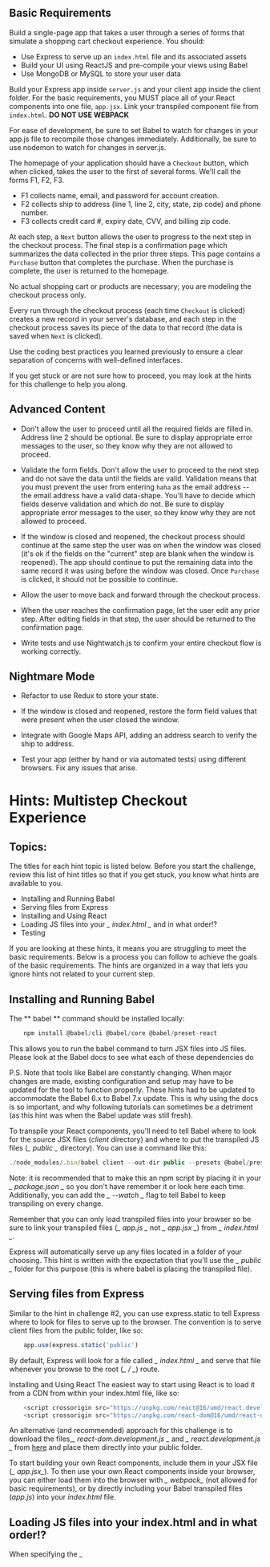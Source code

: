  ## Basic Requirements 
Build a single-page app that takes a user through a series of forms that simulate a shopping cart checkout experience. You should:

- Use Express to serve up an `index.html` file and its associated assets
- Build your UI using ReactJS and pre-compile your views using Babel
- Use MongoDB or MySQL to store your user data

Build your Express app inside `server.js` and your client app inside the client folder. For the basic requirements, you MUST place all of your React components into one file, `app.jsx`. Link your transpiled component file from `index.html`. **DO NOT USE WEBPACK**

For ease of development, be sure to set Babel to watch for changes in your app.js file to recompile those changes immediately. Additionally, be sure to use nodemon to watch for changes in server.js.

The homepage of your application should have a `Checkout` button, which when clicked, takes the user to the first of several forms. We'll call the forms F1, F2, F3.

- F1 collects name, email, and password for account creation.
- F2 collects ship to address (line 1, line 2, city, state, zip code) and phone number.
- F3 collects credit card #, expiry date, CVV, and billing zip code.

At each step, a `Next` button allows the user to progress to the next step in the checkout process. The final step is a confirmation page which summarizes the data collected in the prior three steps. This page contains a `Purchase` button that completes the purchase. When the purchase is complete, the user is returned to the homepage.

No actual shopping cart or products are necessary; you are modeling the checkout process only.

Every run through the checkout process (each time `Checkout` is clicked) creates a new record in your server's database, and each step in the checkout process saves its piece of the data to that record (the data is saved when `Next` is clicked).

Use the coding best practices you learned previously to ensure a clear separation of concerns with well-defined interfaces.

If you get stuck or are not sure how to proceed, you may look at the hints for this challenge to help you along.

 ## Advanced Content

- Don't allow the user to proceed until all the required fields are filled in. Address line 2 should be optional. Be sure to display appropriate error messages to the user, so they know why they are not allowed to proceed.

- Validate the form fields. Don't allow the user to proceed to the next step and do not save the data until the fields are valid. Validation means that you must prevent the user from entering `haha` as the email address -- the email address have a valid data-shape. You'll have to decide which fields deserve validation and which do not. Be sure to display appropriate error messages to the user, so they know why they are not allowed to proceed.

- If the window is closed and reopened, the checkout process should continue at the same step the user was on when the window was closed (it's ok if the fields on the "current" step are blank when the window is reopened). The app should continue to put the remaining data into the same record it was using before the window was closed. Once `Purchase` is clicked, it should not be possible to continue.

- Allow the user to move back and forward through the checkout process.

- When the user reaches the confirmation page, let the user edit any prior step. After editing fields in that step, the user should be returned to the confirmation page.

- Write tests and use Nightwatch.js to confirm your entire checkout flow is working correctly.

 ## Nightmare Mode

- Refactor to use Redux to store your state.

- If the window is closed and reopened, restore the form field values that were present when the user closed the window.

- Integrate with Google Maps API, adding an address search to verify the ship to address.

- Test your app (either by hand or via automated tests) using different browsers. Fix any issues that arise.


# Hints: Multistep Checkout Experience
## Topics:
The titles for each hint topic is listed below. Before you start the challenge, review this list of hint titles so that if you get stuck, you know what hints are available to you.

 - Installing and Running Babel
 - Serving files from Express
 - Installing and Using React
 - Loading JS files into your *_ index.html _* and in what order!?
 - Testing

If you are looking at these hints, it means you are struggling to meet the basic requirements. Below is a process you can follow to achieve the goals of the basic requirements. The hints are organized in a way that lets you ignore hints not related to your current step.

## Installing and Running Babel
The ** babel ** command should be installed locally:

```js
    npm install @babel/cli @babel/core @babel/preset-react
```
This allows you to run the babel command to turn JSX files into JS files. Please look at the Babel docs to see what each of these dependencies do

P.S. Note that tools like Babel are constantly changing. When major changes are made, existing configuration and setup may have to be updated for the tool to function properly. These hints had to be updated to accommodate the Babel 6.x to Babel 7.x update. This is why using the docs is so important, and why following tutorials can sometimes be a detriment (as this hint was when the Babel update was still fresh).

To transpile your React components, you'll need to tell Babel where to look for the source JSX files (*_client_* directory) and where to put the transpiled JS files (*_ public _* directory). You can use a command like this:
```js
./node_modules/.bin/babel client --out-dir public --presets @babel/preset-react --source-maps inline
```

Note: it is recommended that to make this an npm script by placing it in your *_ package.json _*  so you don't have remember it or look here each time. Additionally, you can add the *_ --watch _* flag to tell Babel to keep transpiling on every change.

Remember that you can only load transpiled files into your browser so be sure to link your transpiled files (*_ app.js _* not *_ app.jsx _*) from *_ index.html _*.

Express will automatically serve up any files located in a folder of your choosing. This hint is written with the expectation that you'll use the *_ public _* folder for this purpose (this is where babel is placing the transpiled file).

## Serving files from Express
Similar to the hint in challenge #2, you can use express.static to tell Express where to look for files to serve up to the browser. The convention is to serve client files from the public folder, like so:
```js
    app.use(express.static('public')
```

By default, Express will look for a file called *_ index.html _* and serve that file whenever you browse to the root (*_ / _*) route.

Installing and Using React
The easiest way to start using React is to load it from a CDN from within your index.html file, like so:
```js
    <script crossorigin src="https://unpkg.com/react@16/umd/react.development.js"></script>
    <script crossorigin src="https://unpkg.com/react-dom@16/umd/react-dom.development.js"></script>
```


An alternative (and recommended) approach for this challenge is to download the files,*_ react-dom.development.js _* and *_ react.development.js _* from [here](https://github.com/facebook/react/releases)  and place them directly into your public folder.

To start building your own React components, include them in your JSX file (*_ app.jsx_*). To then use your own React components inside your browser, you can either load them into the browser with *_ webpack_* (not allowed for basic requirements), or by directly including your Babel transpiled files (*_app.js_*) into your *_index.html_* file.

## Loading JS files into your index.html and in what order!?
When specifying the *_ <script> _* tags in your *_ index.html _* file, it's vital that you list the *_ <script> _* tags in the correct order. The browser executes the scripts in the order they are specified inside index.html. If you try and load app.js before you load react, your app will fail to load.

You can figure out the load order by looking at the dependencies for each js file. For example, app.js requires react-dom, therefore react-dom must appear before *_ app.js _*. And *_ react-dom _* requires *_ react _* therefore *_ react _* must appear before *_ react-dom _*.

```js
<script src="react.development.js"></script>
<script src="react-dom.development.js"></script>
<script src="app.js"></script>
```

